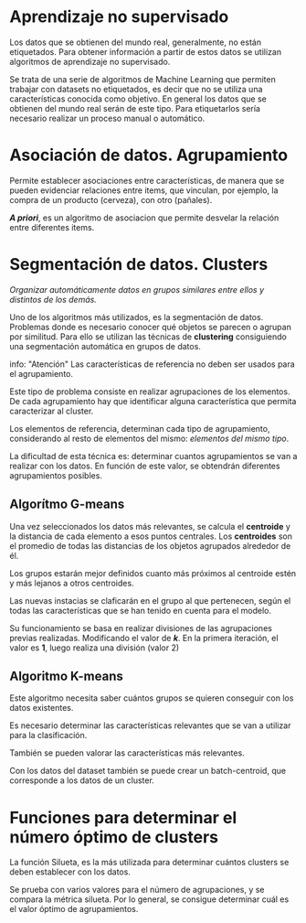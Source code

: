 # Aprendizaje no supervisado

Los datos que se obtienen del mundo real, generalmente, no están etiquetados. Para obtener información a partir de estos datos se utilizan algoritmos de aprendizaje no supervisado.

Se trata de una serie de algoritmos de Machine Learning que permiten trabajar con datasets no etiquetados, es decir que no se utiliza una características conocida como objetivo. En general los datos que se obtienen del mundo real serán de este tipo. Para etiquetarlos sería necesario realizar un proceso manual o automático.

# Asociación de datos. Agrupamiento

Permite establecer asociaciones entre características, de manera que se pueden evidenciar relaciones entre items, que vinculan, por ejemplo, la compra de un producto (cerveza), con otro (pañales).

***A priori***, es un algoritmo de asociacion que permite desvelar la relación entre diferentes items.

# Segmentación de datos. Clusters

*Organizar automáticamente datos en grupos similares entre ellos y distintos de los demás.*

Uno de los algoritmos más utilizados, es la segmentación de datos. Problemas donde es necesario conocer qué objetos se parecen o agrupan por similitud. Para ello se utilizan las técnicas de **clustering** consiguiendo una segmentación automática en grupos de datos.

info: "Atención"
    Las características de referencia no deben ser usados para el agrupamiento.

Este tipo de problema consiste en realizar agrupaciones de los elementos. De cada agrupamiento hay que identificar alguna característica que permita caracterizar al cluster.

Los elementos de referencia, determinan cada tipo de agrupamiento, considerando al resto de elementos del mismo: *elementos del mismo tipo*.

La dificultad de esta técnica es: determinar cuantos agrupamientos se van a realizar con los datos. En función de este valor, se obtendrán diferentes agrupamientos posibles.



## Algorítmo G-means

Una vez seleccionados los datos más relevantes, se calcula el **centroide** y la distancia de cada elemento a esos puntos centrales. Los **centroides** son el promedio de todas las distancias de los objetos agrupados alrededor de él. 

Los grupos estarán mejor definidos cuanto más próximos al centroide estén y más lejanos a otros centroides.

Las nuevas instacias se claficarán en el grupo al que pertenecen, según el todas las características que se han tenido en cuenta para el modelo.

Su funcionamiento se basa en realizar divisiones de las agrupaciones previas realizadas. Modificando el valor de ***k***. En la primera iteración, el valor es **1**, luego realiza una división (valor 2)


## Algoritmo K-means

Este algoritmo necesita saber cuántos grupos se quieren conseguir con los datos existentes. 

Es necesario determinar las características relevantes que se van a utilizar para la clasificación.

También se pueden valorar las características más relevantes.

Con los datos del dataset también se puede crear un batch-centroid, que corresponde a los datos de un cluster.


# Funciones para determinar el número óptimo de clusters

La función Silueta, es la más utilizada para determinar cuántos clusters se deben establecer con los datos.

Se prueba con varios valores para el número de agrupaciones, y se compara la métrica silueta. Por lo general, se consigue determinar cuál es el valor óptimo de agrupamientos.